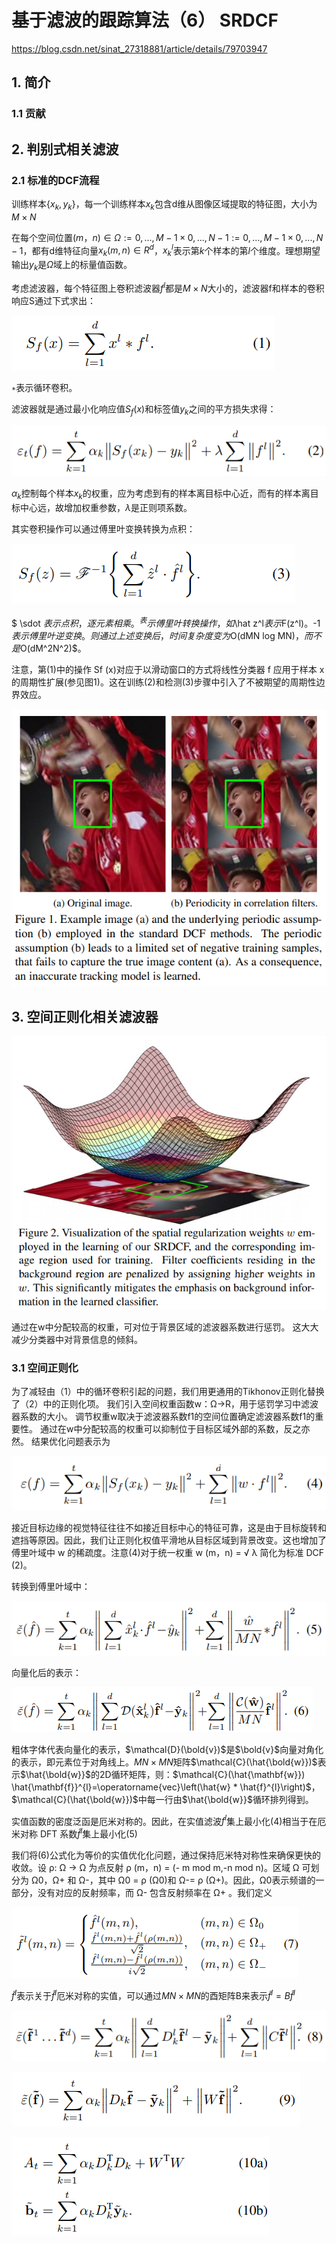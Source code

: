 # 基于滤波的跟踪算法（6） SRDCF

https://blog.csdn.net/sinat_27318881/article/details/79703947

## 1. 简介

### 1.1 贡献



## 2. 判别式相关滤波

### 2.1 标准的DCF流程

训练样本$\{x_k, y_k\}$，每一个训练样本$x_k$包含d维从图像区域提取的特征图，大小为$M×N$

在每个空间位置$(m，n) \in Ω := {0,...,M − 1}×{0,...,N − 1} := {0,...,M − 1}×{0,...,N − 1}$，都有d维特征向量$x_k(m, n) \in R^d$，$x_k^l$表示第$k$个样本的第$l$个维度。理想期望输出$y_k$是$Ω$域上的标量值函数。

考虑滤波器，每个特征图上卷积滤波器$f^l$都是$M×N$大小的，滤波器f和样本的卷积响应S通过下式求出：

![image-20210404102322480](图表库/image-20210404102322480.png)

`∗`表示循环卷积。

滤波器就是通过最小化响应值$S_f(x)$和标签值$y_k$之间的平方损失求得：

![image-20210404103659678](图表库/image-20210404103659678.png)

$\alpha_k$控制每个样本$x_k$的权重，应为考虑到有的样本离目标中心近，而有的样本离目标中心远，故增加权重参数，$\lambda$是正则项系数。



其实卷积操作可以通过傅里叶变换转换为点积：

![image-20210404104608084](图表库/image-20210404104608084.png)

$ \sdot $表示点积，逐元素相乘。^表示傅里叶转换操作，如$\hat z^l$表示$F(z^l)$。$-1$表示傅里叶逆变换。则通过上述变换后，时间复杂度变为$O(dMN log MN)$，而不是$O(dM^2N^2)$。

注意，第(1)中的操作 Sf (x)对应于以滑动窗口的方式将线性分类器 f 应用于样本 x 的周期性扩展(参见图1)。这在训练(2)和检测(3)步骤中引入了不被期望的周期性边界效应。

![image-20210404104710389](图表库/image-20210404104710389.png)

## 3. 空间正则化相关滤波器

![image-20210404105543223](图表库/image-20210404105543223.png)

通过在w中分配较高的权重，可对位于背景区域的滤波器系数进行惩罚。 这大大减少分类器中对背景信息的倾斜。

### 3.1 空间正则化

为了减轻由（1）中的循环卷积引起的问题，我们用更通用的Tikhonov正则化替换了（2）中的正则化项。 我们引入空间权重函数w：Ω→R，用于惩罚学习中滤波器系数的大小。 调节权重w取决于滤波器系数f1的空间位置确定滤波器系数f1的重要性。 通过在w中分配较高的权重可以抑制位于目标区域外部的系数，反之亦然。 结果优化问题表示为

![image-20210404124007085](图表库/image-20210404124007085.png)



接近目标边缘的视觉特征往往不如接近目标中心的特征可靠，这是由于目标旋转和遮挡等原因。因此，我们让正则化权值平滑地从目标区域到背景改变。这也增加了傅里叶域中 w 的稀疏度。注意(4)对于统一权重 w (m，n) = √ λ 简化为标准 DCF (2)。

转换到傅里叶域中：

![image-20210404124108661](图表库/image-20210404124108661.png)

向量化后的表示：

![image-20210404124911533](图表库/image-20210404124911533.png)

粗体字体代表向量化的表示，$\mathcal{D}(\bold{v})$是$\bold{v}$向量对角化的表示，即元素位于对角线上。$MN × MN$矩阵$\mathcal{C}(\hat{\bold{w}})$表示$\hat{\bold{w}}$的2D循环矩阵，则：$\mathcal{C}(\hat{\mathbf{w}}) \hat{\mathbf{f}}^{l}=\operatorname{vec}\left(\hat{w} * \hat{f}^{l}\right)$，$\mathcal{C}(\hat{\bold{w}})$中每一行由$\hat{\bold{w}}$循环排列得到。

实值函数的密度泛函是厄米对称的。因此，在实值滤波$f^l$集上最小化(4)相当于在厄米对称 DFT 系数$\hat{f}^l$集上最小化(5)

我们将(6)公式化为等价的实值优化化问题，通过保持厄米特对称性来确保更快的收敛。设 ρ: Ω → Ω 为点反射 ρ (m，n) = (- m mod m,-n mod n)。区域 Ω 可划分为 Ω0，Ω+ 和 Ω-，其中 Ω0 = ρ (Ω0)和 Ω-= ρ (Ω+)。因此，Ω0表示频谱的一部分，没有对应的反射频率，而 Ω- 包含反射频率在 Ω+ 。我们定义

![image-20210404131125105](图表库/image-20210404131125105.png)

$\tilde{f}^l$表示关于$\hat{f}^l$厄米对称的实值，可以通过$MN × MN$的酉矩阵B来表示$\tilde{f}^l = B\hat{f}^l$



![image-20210404131755935](图表库/image-20210404131755935.png)



![image-20210404131837195](图表库/image-20210404131837195.png)



![image-20210404131856043](图表库/image-20210404131856043.png)